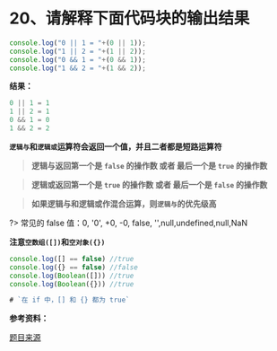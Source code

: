 # 20、请解释下面代码块的输出结果

```js
console.log("0 || 1 = "+(0 || 1));
console.log("1 || 2 = "+(1 || 2));
console.log("0 && 1 = "+(0 && 1));
console.log("1 && 2 = "+(1 && 2));
```

**结果：**

```js
0 || 1 = 1
1 || 2 = 1
0 && 1 = 0
1 && 2 = 2
```
**`逻辑与`和`逻辑或`运算符会返回一个值，并且二者都是短路运算符**

> **逻辑与返回第一个是 `false` 的操作数 或者 最后一个是 `true` 的操作数**

> **逻辑或返回第一个是 `true` 的操作数 或者 最后一个是 `false` 的操作数**

> **如果逻辑与和逻辑或作混合运算，则`逻辑与`的优先级高**

?> 常见的 false 值：0, '0', +0, -0, false, '',null,undefined,null,NaN

**注意`空数组([])`和`空对象({})`**

```js
console.log([] == false) //true
console.log({} == false) //false
console.log(Boolean([])) //true
console.log(Boolean({})) //true

# `在 if 中，[] 和 {} 都为 true`
```

**参考资料：**

[题目来源](https://www.toptal.com/javascript/interview-questions)